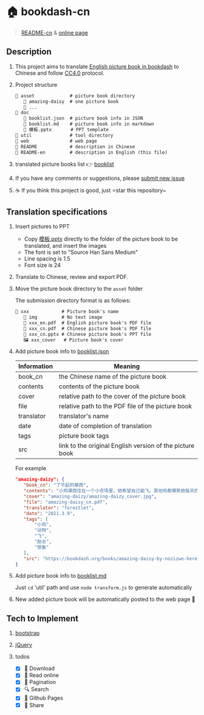 # 🏠 bookdash-cn

> [README-cn](README.md) & [online page](https://forestlet.github.io/bookdash-cn)

## Description

1. This project aims to translate [English picture book in bookdash](https://bookdash.org/books/?languages=en) to Chinese and follow [CC4.0](https://creativecommons.org/licenses/by/4.0/) protocol.

2. Project structure

   ```txt
   📂 asset             # picture book directory
      📂 amazing-daisy  # one picture book
      📂 ...
   📂 doc
      📄 booklist.json  # picture book info in JSON
      📄 booklist.md    # picture book info in markdown
      📄 模板.pptx       # PPT template
   📂 util              # tool directory
   📂 web               # web page
   📝 README            # description in Chinese
   📝 README-en         # description in English (this file)
   ```

3. translated picture books list 👉 [booklist](doc/booklist.md)

4. If you have any comments or suggestions, please [submit new issue](https://github.com/forestlet/bookdash-cn/issues/new)

5. ☕ If you think this project is good, just ⭐star this repository~

## Translation specifications

1. Insert pictures to PPT

   - Copy [模板.pptx](doc/模板.pptx) directly to the folder of the picture book to be translated, and insert the images
   - The font is set to "Source Han Sans Medium"
   - Line spacing is 1.5
   - Font size is 24

2. Translate to Chinese, review and export PDF.

3. Move the picture book directory to the `asset` folder

   The submission directory format is as follows:

   ```txt
   📂 xxx            # Picture book's name
      📂 img         # No text image
      📄 xxx_en.pdf  # English picture book's PDF file
      📄 xxx_cn.pdf  # Chinese picture book's PDF file
      📃 xxx_cn.pptx # Chinese picture book's PPT file
      🖼️ xxx_cover   # Picture book's cover
   ```

4. Add picture book info to [booklist.json](doc/booklist.json)

   | Information | Meaning                                                  |
   | ----------- | -------------------------------------------------------- |
   | book_cn     | the Chinese name of the picture book                     |
   | contents    | contents of the picture book                             |
   | cover       | relative path to the cover of the picture book           |
   | file        | relative path to the PDF file of the picture book        |
   | translator  | translator's name                                        |
   | date        | date of completion of translation                        |
   | tags        | picture book tags                                        |
   | src         | link to the original English version of the picture book |

   For example

   ```json
   "amazing-daizy": {
      "book_cn": "了不起的黛西",
      "contents": "小鸡黛西住在一个小农场里，她希望自己能飞。其他鸡都嘲笑她每天的飞行练习。但有一天，惊人的事情发生了……",
      "cover": "amazing-daizy/amazing-daizy_cover.jpg",
      "file": "amazing-daisy_cn.pdf",
      "translator": "forestlet",
      "date": "2021.3.9",
      "tags": [
          "小鸡",
          "动物",
          "飞",
          "励志",
          "想象"
      ],
      "src": "https://bookdash.org/books/amazing-daisy-by-nozizwe-herero-siya-masuku-and-leona-ingram/"
   }
   ```

5. Add picture book info to [booklist.md](doc/booklist.md)

   Just `cd` 'util' path and use `node transform.js` to generate automatically

6. New added picture book will be automatically posted to the web page 🚀

## Tech to Implement

1. [bootstrap](https://getbootstrap.com/)

2. [jQuery](https://jquery.com/)

3. todos

   - [x] 💾 Download
   - [x] 🤲 Read online
   - [x] 📖 Pagination
   - [x] 🔍 Search
   - [x] 🚀 Github Pages
   - [x] 🤗 Share
